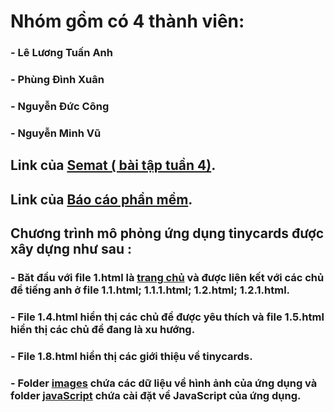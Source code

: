 ﻿# Nhóm gồm có 4 thành viên:
###	- Lê Lương Tuấn Anh
###	- Phùng Đình Xuân
###	- Nguyễn Đức Công
###	- Nguyễn Minh Vũ
## Link của [Semat ( bài tập tuần 4)](http://bit.ly/2F5Ywgn).
## Link của [Báo cáo phần mềm](http://bit.ly/2JihrXN).
## Chương trình mô phỏng ứng dụng tinycards được xây dựng như sau :
###	- Băt đầu với file 1.html là [trang chủ](https://github.com/leluongtuananh/INT2208-2-2018/blob/master/nhom-(everest)/1.html) và được liên kết với các chủ đề tiếng anh ở file 1.1.html; 1.1.1.html; 1.2.html; 1.2.1.html.
###	- File 1.4.html hiển thị các chủ đề được yêu thích và file 1.5.html hiển thị các chủ đề đang là xu hướng. 
###	- File 1.8.html hiển thị các giới thiệu về tinycards.
###	- Folder [images](https://github.com/leluongtuananh/INT2208-2-2018/tree/master/nhom-(everest)/images) chứa các dữ liệu về hình ảnh của ứng dụng và folder [javaScript](https://github.com/leluongtuananh/INT2208-2-2018/tree/master/nhom-(everest)/javaScript) chứa cài đặt về JavaScript của ứng dụng.
